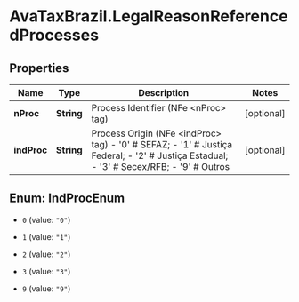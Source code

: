 # AvaTaxBrazil.LegalReasonReferencedProcesses

## Properties
Name | Type | Description | Notes
------------ | ------------- | ------------- | -------------
**nProc** | **String** | Process Identifier (NFe &lt;nProc&gt; tag) | [optional] 
**indProc** | **String** | Process Origin (NFe &lt;indProc&gt; tag) - &#39;0&#39; # SEFAZ; - &#39;1&#39; # Justiça Federal; - &#39;2&#39; # Justiça Estadual; - &#39;3&#39; # Secex/RFB; - &#39;9&#39; # Outros  | [optional] 


<a name="IndProcEnum"></a>
## Enum: IndProcEnum


* `0` (value: `"0"`)

* `1` (value: `"1"`)

* `2` (value: `"2"`)

* `3` (value: `"3"`)

* `9` (value: `"9"`)




